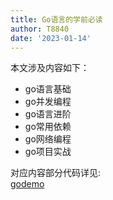 ```yaml
---
title: Go语言的学前必读
author: T8840
date: '2023-01-14'
---
```


本文涉及内容如下：
- go语言基础
- go并发编程
- go语言进阶
- go常用依赖
- go网络编程
- go项目实战

对应内容部分代码详见:  
[godemo](https://github.com/T8840/godemo)